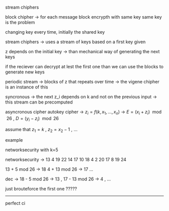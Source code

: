 stream chiphers

block chipher -> for each message block encrypth with same key
same key is the problem

changing key every time, initially the shared key

stream chiphers -> uses a stream of keys based on a first key given 

z depends on the initial key -> than mechanical way of generating the next keys 

if the reciever can decrypt at lest the first one than we can use the blocks to generate new keys 

periodic stream -> blocks of z that repeats over time -> the vigene chipher is an instance of this

syncronous -> the next z_i depends on k and not on the previous input
-> this stream can be precomputed

asyncronous cipher
autokey cipher -> $z_i = f(k,x_1,\dots,x_n)$  -> $E = (x_i + z_i) \mod{26}$ , $D = (y_i - z_i)\mod{26}$

assume that $z_1 = k$ , $z_2 = x_2 - 1$ , $\dots$ 

example

networksecurity with k=5

networksecurity -> 13 4 19 22 14 17 10 18 4 2 20 17 8 19 24

13 + 5 mod 26 -> 18
4 + 13 mod 26 -> 17
...

dec -> 18 - 5 mod 26 -> 13 , 17 - 13 mod 26 -> 4 , ...

just brouteforce the first one ?????

---
perfect ci